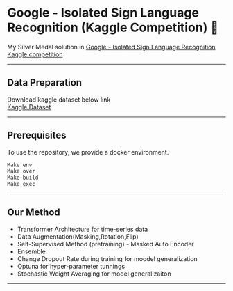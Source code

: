 # Google - Isolated Sign Language Recognition (Kaggle Competition) 🥈
My Silver Medal solution in [Google - Isolated Sign Language Recognition Kaggle competition](https://www.kaggle.com/competitions/asl-signs/leaderboard)
- - -
## Data Preparation
Download kaggle dataset below link \
[Kaggle Dataset](https://www.kaggle.com/competitions/asl-signs/data)
- - -
## Prerequisites
To use the repository, we provide a docker environment.
```bash
Make env
Make over
Make build
Make exec
```
- - -
## Our Method
- Transformer Architecture for time-series data
- Data Augmentation(Masking,Rotation,Flip)
- Self-Supervised Method (pretraining) - Masked Auto Encoder
- Ensemble
- Change Dropout Rate during training for moodel generalization
- Optuna for hyper-parameter tunnings
- Stochastic Weight Averaging for model generalizaiton 
- - -


